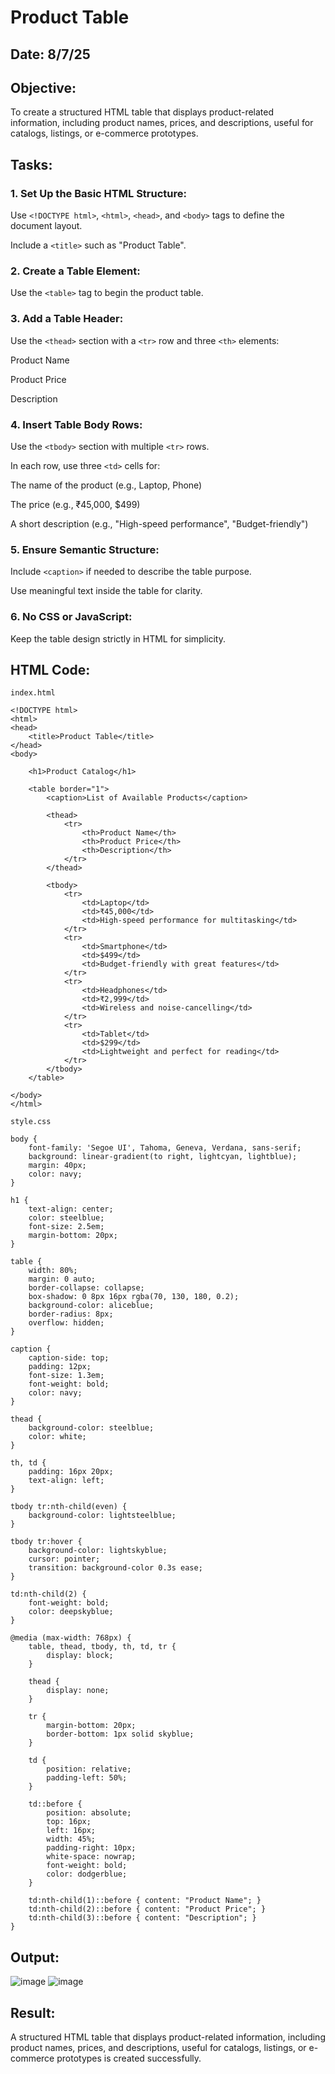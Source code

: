 # Product Table
## Date: 8/7/25
## Objective:

To create a structured HTML table that displays product-related information, including product names, prices, and descriptions, useful for catalogs, listings, or e-commerce prototypes.

## Tasks:

### 1. Set Up the Basic HTML Structure:

Use ```<!DOCTYPE html>```, ```<html>```, ```<head>```, and ```<body>``` tags to define the document layout.

Include a ```<title>``` such as "Product Table".

### 2. Create a Table Element:

Use the ```<table>``` tag to begin the product table.

### 3. Add a Table Header:

Use the ```<thead>``` section with a ```<tr>``` row and three ```<th>``` elements:

Product Name

Product Price

Description

### 4. Insert Table Body Rows:

Use the ```<tbody>``` section with multiple ```<tr>``` rows.

In each row, use three ```<td>``` cells for:

The name of the product (e.g., Laptop, Phone)

The price (e.g., ₹45,000, $499)

A short description (e.g., "High-speed performance", "Budget-friendly")

### 5. Ensure Semantic Structure:

Include ```<caption>``` if needed to describe the table purpose.

Use meaningful text inside the table for clarity.

### 6. No CSS or JavaScript:

Keep the table design strictly in HTML for simplicity.
## HTML Code:
```
index.html

<!DOCTYPE html>
<html>
<head>
    <title>Product Table</title>
</head>
<body>

    <h1>Product Catalog</h1>

    <table border="1">
        <caption>List of Available Products</caption>

        <thead>
            <tr>
                <th>Product Name</th>
                <th>Product Price</th>
                <th>Description</th>
            </tr>
        </thead>

        <tbody>
            <tr>
                <td>Laptop</td>
                <td>₹45,000</td>
                <td>High-speed performance for multitasking</td>
            </tr>
            <tr>
                <td>Smartphone</td>
                <td>$499</td>
                <td>Budget-friendly with great features</td>
            </tr>
            <tr>
                <td>Headphones</td>
                <td>₹2,999</td>
                <td>Wireless and noise-cancelling</td>
            </tr>
            <tr>
                <td>Tablet</td>
                <td>$299</td>
                <td>Lightweight and perfect for reading</td>
            </tr>
        </tbody>
    </table>

</body>
</html>
```
```
style.css

body {
    font-family: 'Segoe UI', Tahoma, Geneva, Verdana, sans-serif;
    background: linear-gradient(to right, lightcyan, lightblue);
    margin: 40px;
    color: navy;
}

h1 {
    text-align: center;
    color: steelblue;
    font-size: 2.5em;
    margin-bottom: 20px;
}

table {
    width: 80%;
    margin: 0 auto;
    border-collapse: collapse;
    box-shadow: 0 8px 16px rgba(70, 130, 180, 0.2);
    background-color: aliceblue;
    border-radius: 8px;
    overflow: hidden;
}

caption {
    caption-side: top;
    padding: 12px;
    font-size: 1.3em;
    font-weight: bold;
    color: navy;
}

thead {
    background-color: steelblue;
    color: white;
}

th, td {
    padding: 16px 20px;
    text-align: left;
}

tbody tr:nth-child(even) {
    background-color: lightsteelblue;
}

tbody tr:hover {
    background-color: lightskyblue;
    cursor: pointer;
    transition: background-color 0.3s ease;
}

td:nth-child(2) {
    font-weight: bold;
    color: deepskyblue;
}

@media (max-width: 768px) {
    table, thead, tbody, th, td, tr {
        display: block;
    }

    thead {
        display: none;
    }

    tr {
        margin-bottom: 20px;
        border-bottom: 1px solid skyblue;
    }

    td {
        position: relative;
        padding-left: 50%;
    }

    td::before {
        position: absolute;
        top: 16px;
        left: 16px;
        width: 45%;
        padding-right: 10px;
        white-space: nowrap;
        font-weight: bold;
        color: dodgerblue;
    }

    td:nth-child(1)::before { content: "Product Name"; }
    td:nth-child(2)::before { content: "Product Price"; }
    td:nth-child(3)::before { content: "Description"; }
}
```

## Output:
![image](https://github.com/user-attachments/assets/7612b851-26b3-4bf6-94c0-8d13ed6f0989)
![image](https://github.com/user-attachments/assets/9bfef6aa-1e82-4e49-86e4-06a0e4d8f6b7)


## Result:
A structured HTML table that displays product-related information, including product names, prices, and descriptions, useful for catalogs, listings, or e-commerce prototypes is created successfully.
